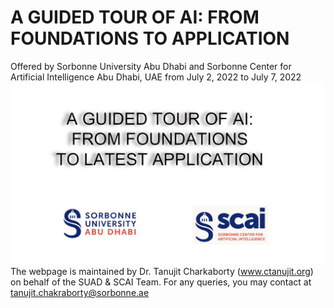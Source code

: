 # A GUIDED TOUR OF AI: FROM FOUNDATIONS TO APPLICATION
Offered by Sorbonne University Abu Dhabi and Sorbonne Center for Artificial Intelligence Abu Dhabi, UAE from July 2, 2022 to July 7, 2022
![My Image](Banner.png)
The webpage is maintained by Dr. Tanujit Charkaborty (www.ctanujit.org) on behalf of the SUAD & SCAI Team. For any queries, you may contact at tanujit.chakraborty@sorbonne.ae 
